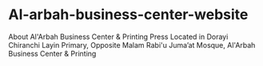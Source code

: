 # Al-arbah-business-center-website
About Al'Arbah Business Center &amp; Printing Press Located in Dorayi Chiranchi Layin Primary, Opposite Malam Rabi'u Juma’at Mosque, Al'Arbah Business Center &amp; Printing
